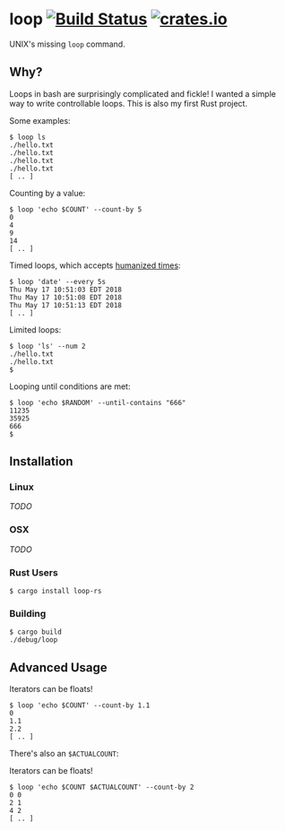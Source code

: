 # loop [![Build Status](https://travis-ci.org/Miserlou/Loop.svg)](https://travis-ci.org/Miserlou/Loop) [![crates.io](https://img.shields.io/crates/v/loop-rs.svg)](https://crates.io/crates/loop-rs)

UNIX's missing `loop` command. 

## Why?

Loops in bash are surprisingly complicated and fickle! I wanted a simple way to write controllable loops. This is also my first Rust project.

Some examples:

    $ loop ls 
    ./hello.txt
    ./hello.txt
    ./hello.txt
    ./hello.txt
    [ .. ]

Counting by a value:

    $ loop 'echo $COUNT' --count-by 5
    0
    4
    9
    14
    [ .. ]

Timed loops, which accepts [humanized times](https://github.com/tailhook/humantime):

    $ loop 'date' --every 5s
    Thu May 17 10:51:03 EDT 2018
    Thu May 17 10:51:08 EDT 2018
    Thu May 17 10:51:13 EDT 2018
    [ .. ]

Limited loops:

    $ loop 'ls' --num 2
    ./hello.txt
    ./hello.txt
    $ 

Looping until conditions are met:

    $ loop 'echo $RANDOM' --until-contains "666"
    11235
    35925
    666
    $ 

## Installation

### Linux

_TODO_

### OSX

_TODO_

### Rust Users

    $ cargo install loop-rs

### Building

    $ cargo build
    ./debug/loop

## Advanced Usage

Iterators can be floats!

    $ loop 'echo $COUNT' --count-by 1.1
    0
    1.1
    2.2
    [ .. ]

There's also an `$ACTUALCOUNT`:

Iterators can be floats!

    $ loop 'echo $COUNT $ACTUALCOUNT' --count-by 2
    0 0
    2 1
    4 2
    [ .. ]

